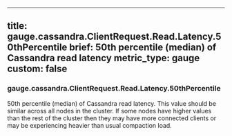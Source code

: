 
---
title: gauge.cassandra.ClientRequest.Read.Latency.50thPercentile
brief: 50th percentile (median) of Cassandra read latency
metric_type: gauge
custom: false
---
### gauge.cassandra.ClientRequest.Read.Latency.50thPercentile

50th percentile (median) of Cassandra read latency. This value should
be similar across all nodes in the cluster. If some nodes have higher
values than the rest of the cluster then they may have more connected
clients or may be experiencing heavier than usual compaction load.

